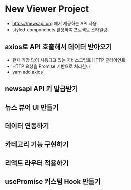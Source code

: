 # New Viewer Project

- https://newsapi.org 에서 제공하는 API 사용
- styled-componenets 활용하여 프로젝트 스타일링

## axios로 API 호출해서 데이터 받아오기

- 현재 가장 많이 사용되고 있는 자바스크립트 HTTP 클라이언트
- HTTP 요청을 Promise 기반으로 처리한다
- yarn add axios

## newsapi API 키 발급받기

## 뉴스 뷰어 UI 만들기

## 데이터 연동하기

## 카테고리 기능 구현하기

## 리액트 라우터 적용하기

## usePromise 커스텀 Hook 만들기
